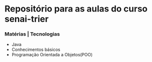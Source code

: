 <h1>Repositório para as aulas do curso senai-trier</h1>
<h3>Matérias | Tecnologias</h3>
<ul>
  <li>Java</li>
  <li>Conhecimentos básicos</li>
  <li>Programação Orientada a Objetos(POO)</li>
</ul>
